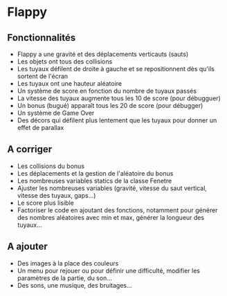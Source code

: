 # Flappy

<h2> Fonctionnalités </h2>
<ul>
  <li>Flappy a une gravité et des déplacements verticauts (sauts)</li>
  <li>Les objets ont tous des collisions</li>
  <li>Les tuyaux défilent de droite à gauche et se repositionnent dès qu'ils sortent de l'écran</li>
  <li>Les tuyaux ont une hauteur aléatoire</li>
  <li>Un système de score en fonction du nombre de tuyaux passés</li>
  <li>La vitesse des tuyaux augmente tous les 10 de score (pour débugguer)</li>
  <li>Un bonus (bugué) apparaît tous les 20 de score (pour débugger)</li>
  <li>Un système de Game Over</li>
  <li>Des décors qui défilent plus lentement que les tuyaux pour donner un effet de parallax</li>
 </ul>
 <h2> A corriger </h2>
 <ul>
  <li>Les collisions du bonus</li>
  <li>Les déplacements et la gestion de l'aléatoire du bonus</li>
  <li>Les nombreuses variables statics de la classe Fenetre</li>
  <li>Ajuster les nombreuses variables (gravité, vitesse du saut vertical, vitesse des tuyaux, gaps...)</li>
  <li>Le score plus lisible</li>
  <li>Factoriser le code en ajoutant des fonctions, notamment pour générer des nombres aléatoires avec min et max, générer la longueur des tuyaux...</li>
 </ul>
 <h2>A ajouter </h2>
 <ul>
  <li>Des images à la place des couleurs</li>
  <li>Un menu pour rejouer ou pour définir une difficulté, modifier les paramètres de la partie, du son...</li>
  <li>Des sons, une musique, des bruitages...</li>
 </ul>
